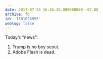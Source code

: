```yaml
---
date: 2017-07-25 16:56:35.000000000 -07:00
archive: fb
id: '1501026995'
weblog: false
---
```


Today’s “news”:

1. Trump is no boy scout.
2. Adobe Flash is dead.
